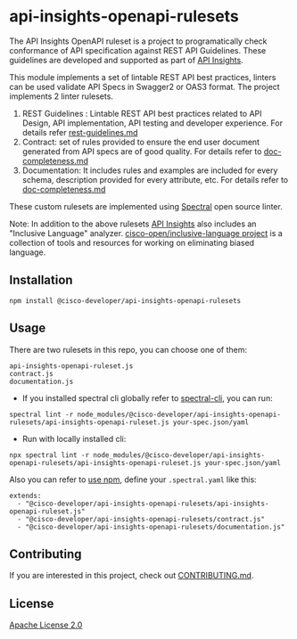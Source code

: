 # api-insights-openapi-rulesets

The API Insights OpenAPI ruleset is a project to programatically check conformance of API specification against REST API Guidelines. These guidelines are developed and supported as part of [API Insights](https://github.com/cisco-developer/api-insights). 

This module implements a set of lintable REST API best practices, linters can be used validate API Specs in Swagger2 or OAS3 format. The project implements 2 linter rulesets. 
1. REST Guidelines :  Lintable REST API best practices related to API Design, API implementation, API testing and developer experience. For details refer [rest-guidelines.md](docs/rest-guidelines.md)
2. Contract: set of rules provided to ensure the end user document generated from API specs are of good quality. For details refer to [doc-completeness.md](docs/doc-completeness.md)
2. Documentation: It includes rules and examples are included for every schema, description provided for every attribute, etc. For details refer to [doc-completeness.md](docs/doc-completeness.md)

These custom rulesets are implemented using [Spectral](https://github.com/stoplightio/spectral) open source linter. 

Note: In addition to the above rulesets [API Insights](https://github.com/cisco-developer/api-insights) also includes an "Inclusive Language" analyzer. [cisco-open/inclusive-language project](https://github.com/cisco-open/inclusive-language) is a collection of tools and resources for working on eliminating biased language.

## Installation

```
npm install @cisco-developer/api-insights-openapi-rulesets
```

## Usage

There are two rulesets in this repo, you can choose one of them:
```
api-insights-openapi-ruleset.js
contract.js
documentation.js
```

* If you installed spectral cli globally refer to [spectral-cli](https://meta.stoplight.io/docs/spectral/b8391e051b7d8-installation), you can run:
```
spectral lint -r node_modules/@cisco-developer/api-insights-openapi-rulesets/api-insights-openapi-ruleset.js your-spec.json/yaml
```
* Run with locally installed cli:
```
npx spectral lint -r node_modules/@cisco-developer/api-insights-openapi-rulesets/api-insights-openapi-ruleset.js your-spec.json/yaml
```

Also you can refer to [use npm](https://meta.stoplight.io/docs/spectral/7895ff1196448-sharing-and-distributing-rulesets#npm), define your `.spectral.yaml` like this:
```
extends:
  - "@cisco-developer/api-insights-openapi-rulesets/api-insights-openapi-ruleset.js"
  - "@cisco-developer/api-insights-openapi-rulesets/contract.js"
  - "@cisco-developer/api-insights-openapi-rulesets/documentation.js"
```

## Contributing

If you are interested in this project, check out [CONTRIBUTING.md](CONTRIBUTING.md).

## License

[Apache License 2.0](LICENSE)
